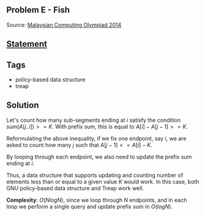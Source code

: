 ## Problem E - Fish
Source: [Malaysian Computing Olympiad 2014](https://ioimalaysia.org/competition/mco/2014/)

## [Statement](https://www.acmicpc.net/problem/13215)

## Tags
- policy-based data structure
- treap

## Solution
Let's count how many sub-segments ending at $i$ satisfy the condition $sum(A[j..i]) >= K$. With prefix sum, this is equal to $A[i] - A[j - 1] >= K$.

Reformulating the above inequality, if we fix one endpoint, say $i$, we are asked to count how many $j$ such that $A[j-1] <= A[i] - K$.

By looping through each endpoint, we also need to update the prefix sum ending at $i$.

Thus, a data structure that supports updating and counting number of elements less than or equal to a given value $K$ would work. In this case, both GNU policy-based data structure and Treap work well.

**Complexity**: $O(NlogN)$, since we loop through $N$ endpoints, and in each loop we perform a single query and update prefix sum in $O(log N)$.